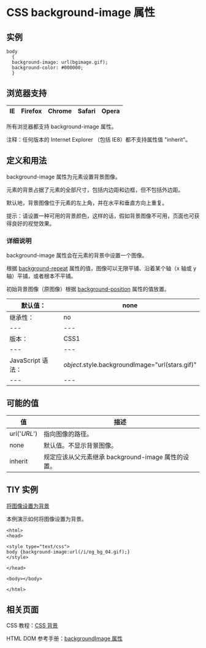 # CSS background-image 属性



## 实例

```
body
  { 
  background-image: url(bgimage.gif);
  background-color: #000000;
  }

```

## 浏览器支持

| IE | Firefox | Chrome | Safari | Opera |
| --- | --- | --- | --- | --- |

所有浏览器都支持 background-image 属性。

注释：任何版本的 Internet Explorer （包括 IE8）都不支持属性值 "inherit"。

## 定义和用法

background-image 属性为元素设置背景图像。

元素的背景占据了元素的全部尺寸，包括内边距和边框，但不包括外边距。

默认地，背景图像位于元素的左上角，并在水平和垂直方向上重复。

提示：请设置一种可用的背景颜色，这样的话，假如背景图像不可用，页面也可获得良好的视觉效果。

### 详细说明

background-image 属性会在元素的背景中设置一个图像。

根据 [background-repeat](/cssref/pr_background-repeat.asp "CSS background-repeat 属性") 属性的值，图像可以无限平铺、沿着某个轴（x 轴或 y 轴）平铺，或者根本不平铺。

初始背景图像（原图像）根据 [background-position](/cssref/pr_background-position.asp "CSS background-position 属性") 属性的值放置。

| 默认值： | none |
| --- | --- |
| 继承性： | no |
| --- | --- |
| 版本： | CSS1 |
| --- | --- |
| JavaScript 语法： | _object_.style.backgroundImage="url(stars.gif)" |
| --- | --- |

## 可能的值

| 值 | 描述 |
| --- | --- |
| url('_URL_') | 指向图像的路径。 |
| none | 默认值。不显示背景图像。 |
| inherit | 规定应该从父元素继承 background-image 属性的设置。 |

## TIY 实例

[将图像设置为背景](/tiy/t.asp?f=csse_background-image)

本例演示如何将图像设置为背景。

```
<html>
<head>

<style type="text/css">
body {background-image:url(/i/eg_bg_04.gif);}
</style>

</head>

<body></body>

</html>

```

## 相关页面

CSS 教程：[CSS 背景](/css/css_background.asp "CSS 背景")

HTML DOM 参考手册：[backgroundImage 属性](/jsref/prop_style_backgroundimage.asp "HTML DOM backgroundImage 属性")



